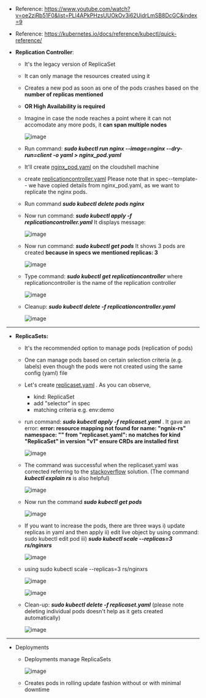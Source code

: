 - Reference: https://www.youtube.com/watch?v=oe2zjRb51F0&list=PLl4APkPHzsUUOkOv3i62UidrLmSB8DcGC&index=9
- Reference: https://kubernetes.io/docs/reference/kubectl/quick-reference/

- **Replication Controller**:
  - It's the legacy version of ReplicaSet
  - It can only manage the resources created using it
  - Creates a new pod as soon as one of the pods crashes based on the **number of replicas mentioned**
  - **OR High Availability is required**
  - Imagine in case the node reaches a point where it can not accomodate any more pods, it **can span multiple nodes**

      ![image](https://github.com/user-attachments/assets/e2c67aa0-e541-4de6-a7f5-7e2c0856d18f)

  - Run command: _**sudo kubectl run nginx --image=nginx --dry-run=client -o yaml > nginx_pod.yaml**_

  - It'll create [nginx_pod.yaml](https://github.com/Ajit1279/GCP_Learning/blob/main/Docker_K8S/K8S/nginx_pod.yaml) on the cloudshell machine

  - create [replicationcontroller.yaml](https://github.com/Ajit1279/GCP_Learning/blob/main/Docker_K8S/K8S/concepts/replicationcontroller.yaml) Please note that in spec--template-- we have copied details from nginx_pod.yaml, as we want to replicate the nginx pods.

  - Run command _**sudo kubectl delete pods nginx**_

  - Now run command: _**sudo kubectl apply -f replicationcontroller.yaml**_ It displays message:

    ![image](https://github.com/user-attachments/assets/3587368c-04ae-4fd7-b1be-681be1f16d39)

  - Now run command: _**sudo kubectl get pods**_ It shows 3 pods are created **because in specs we mentioned replicas: 3**

    ![image](https://github.com/user-attachments/assets/6a2f84a1-3a63-4cc2-87c4-4deaa38e471a)

  - Type command: _**sudo kubectl get replicationcontroller**_ where replicationcontroller is the name of the replication controller

    ![image](https://github.com/user-attachments/assets/21846f93-8f0d-41eb-99a4-13a01a8eaedd)

  - Cleanup: _**sudo kubectl delete -f replicationcontroller.yaml**_

    ![image](https://github.com/user-attachments/assets/b9fafa56-7e1a-4680-8f8b-25f37599b00f)

------------------------------------------------

- **ReplicaSets:**
  - It's the recommended option to manage pods (replication of pods) 

  - One can manage pods based on certain selection criteria (e.g. labels) even though the pods were not created using the same config (yaml) file

  - Let's create [replicaset.yaml](https://github.com/Ajit1279/GCP_Learning/blob/main/Docker_K8S/K8S/concepts/replicaset.yaml) . As you can observe, 
    - kind: ReplicaSet
    - add "selector" in spec
    - matching criteria e.g. env:demo

  - run command: _**sudo kubectl apply -f replicaset.yaml**_ . It gave an error: **error: resource mapping not found for name: "ngnix-rs" namespace: "" from "replicaset.yaml": no matches for kind "ReplicaSet" in version "v1"
ensure CRDs are installed first**

    ![image](https://github.com/user-attachments/assets/d4db60b5-c700-41ad-ba95-49ae5d97b6cb)

  - The command was successful when the replicaset.yaml was corrected referring to the [stackoverflow](https://stackoverflow.com/questions/64412740/no-matches-for-kind-replicaset-in-version-extensions-v1beta1) solution. (The command _**kubectl explain rs**_ is also helpful)

    ![image](https://github.com/user-attachments/assets/ad9c8899-b15c-40c0-8218-0645d7a1c6f7)

  - Now run the command _**sudo kubectl get pods**_

    ![image](https://github.com/user-attachments/assets/c35790c6-f363-4a26-b1e6-7efbe7458366)

  - If you want to increase the pods, there are three ways i) update replicas in yaml and then apply ii) edit live object by using command: sudo kubectl edit pod <pod name> iii) _**sudo kubectl scale --replicas=3 rs/nginxrs**_

     ![image](https://github.com/user-attachments/assets/d0763dcd-6944-4a60-9679-9939f386de25)

  - using sudo kubectl scale --replicas=3 rs/nginxrs

    ![image](https://github.com/user-attachments/assets/a8340c8a-07a9-496e-8b99-f7e11ae9d92c)

    ![image](https://github.com/user-attachments/assets/19ac786b-8d78-4ada-bdbd-6fef8a5fea08)

  - Clean-up: _**sudo kubectl delete -f replicaset.yaml**_ (please note deleting individual pods doesn't help as it gets created automatically)

    ![image](https://github.com/user-attachments/assets/c711b87d-c402-4c8c-8d38-851ec4d85133)

----------------------------------------------------------------  
- Deployments
  - Deployments manage ReplicaSets

    ![image](https://github.com/user-attachments/assets/4f28eaaf-7489-4f02-9c11-7020376e3f63)

  - Creates pods in rolling update fashion without or with minimal downtime
 
